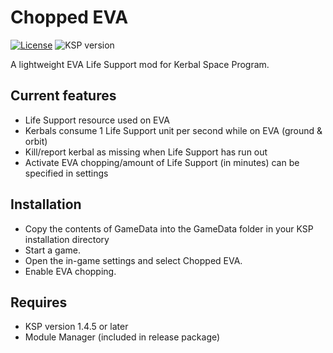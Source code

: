 # Chopped EVA
[![License](https://img.shields.io/github/license/Mekhlin/ChoppedEVA.svg)](https://raw.githubusercontent.com/Mekhlin/ChoppedEVA/master/LICENSE)
![KSP version](https://img.shields.io/badge/KSP-1.7.0-blue.svg)

A lightweight EVA Life Support mod for Kerbal Space Program.

Current features
----------------------------
* Life Support resource used on EVA
* Kerbals consume 1 Life Support unit per second while on EVA (ground & orbit)
* Kill/report kerbal as missing when Life Support has run out
* Activate EVA chopping/amount of Life Support (in minutes) can be specified in settings

Installation
----------------------------
* Copy the contents of GameData into the GameData folder in your KSP installation directory
* Start a game.
* Open the in-game settings and select Chopped EVA.
* Enable EVA chopping.

Requires
----------------------------
* KSP version 1.4.5 or later
* Module Manager (included in release package)